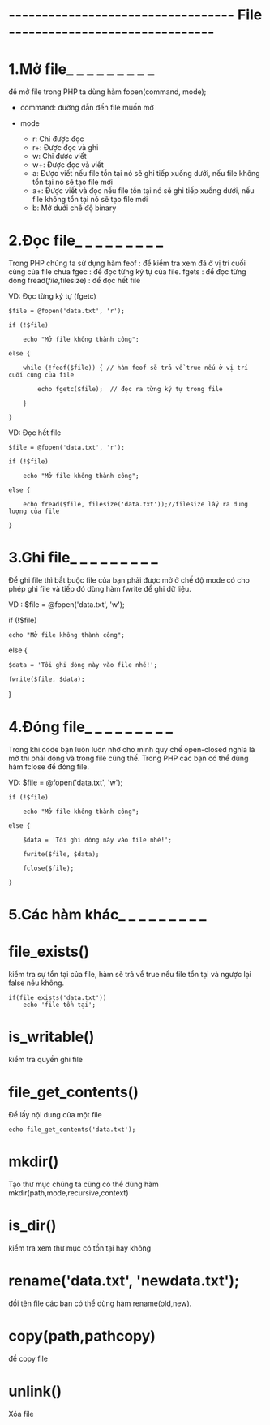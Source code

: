#   ---------------------------------- File -------------------------------

#   1.Mở file_ _ _ _ _ _ _ _ _
để mở file trong PHP ta dùng hàm 
    fopen(command, mode);

-   command: đường dẫn đến file muốn mở

-   mode
    +   r: Chỉ được đọc
    +   r+: Được đọc và ghi
    +   w: Chỉ được viết
    +   w+: Được đọc và viết
    +   a: Được viết nếu file tồn tại nó sẽ ghi tiếp xuống dưới,
                            nếu file không tồn tại nó sẽ tạo file mới
    +   a+: Được viết và đọc nếu file tồn tại nó sẽ ghi tiếp xuống dưới,
                            nếu file không tồn tại nó sẽ tạo file mới
    +   b: Mở dưới chế độ binary

#   2.Đọc file_ _ _ _ _ _ _ _ _
Trong PHP chúng ta sử dụng hàm 
    feof : để kiểm tra xem đã ở vị trí cuối cùng của file chưa 
    fgec : để đọc từng ký tự của file.
    fgets : để đọc từng dòng
    fread($file,$filesize) : để đọc hết file

VD: Đọc từng ký tự (fgetc)

    $file = @fopen('data.txt', 'r');  

    if (!$file)  

        echo "Mở file không thành công";  

    else {  

        while (!feof($file)) { // hàm feof sẽ trả về true nếu ở vị trí cuối cùng của file  

            echo fgetc($file);  // đọc ra từng ký tự trong file  

        }  

    }

VD: Đọc hết file

    $file = @fopen('data.txt', 'r');  

    if (!$file)  

        echo "Mở file không thành công";  

    else {  

        echo fread($file, filesize('data.txt'));//filesize lấy ra dung lượng của file  

    }  


#   3.Ghi file_ _ _ _ _ _ _ _ _
Để ghi file thì bắt buộc file của bạn phải được mở ở chế độ mode có cho phép ghi file và tiếp đó dùng hàm fwrite để ghi dữ liệu.

VD :
$file = @fopen('data.txt', 'w');  

if (!$file)  

    echo "Mở file không thành công";  

else {  

    $data = 'Tôi ghi dòng này vào file nhé!';  

    fwrite($file, $data);  

}  

#   4.Đóng file_ _ _ _ _ _ _ _ _
Trong khi code bạn luôn luôn nhớ cho mình quy chế 
    open-closed nghĩa là mở thì phải đóng và trong file cũng thế. Trong PHP các bạn có thể dùng hàm fclose để đóng file.

VD: 
    $file = @fopen('data.txt', 'w');  

    if (!$file)  

        echo "Mở file không thành công";  

    else {  

        $data = 'Tôi ghi dòng này vào file nhé!';  

        fwrite($file, $data);  

        fclose($file);  

    }  

#   5.Các hàm khác_ _ _ _ _ _ _ _ _

#   file_exists()
kiểm tra sự tồn tại của file, hàm sẽ trả về true nếu file tồn tại và ngược lại false nếu không.

    if(file_exists('data.txt'))  
        echo 'file tồn tại';  

#   is_writable()
kiểm tra quyền ghi file 

#   file_get_contents()
Để lấy nội dung của một file

    echo file_get_contents('data.txt');  

#   mkdir()
Tạo thư mục
chúng ta cũng có thể dùng hàm mkdir(path,mode,recursive,context)

#   is_dir()
kiểm tra xem thư mục có tồn tại hay không

#   rename('data.txt', 'newdata.txt');  
đổi tên file các bạn có thể dùng hàm rename(old,new).

#   copy(path,pathcopy) 
để copy file

#   unlink()
Xóa file
